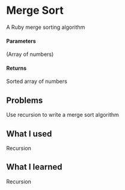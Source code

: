 # Merge Sort
A Ruby merge sorting algorithm

#### Parameters
(Array of numbers)

#### Returns
Sorted array of numbers

## Problems
Use recursion to write a merge sort algorithm

## What I used
Recursion

## What I learned
Recursion
